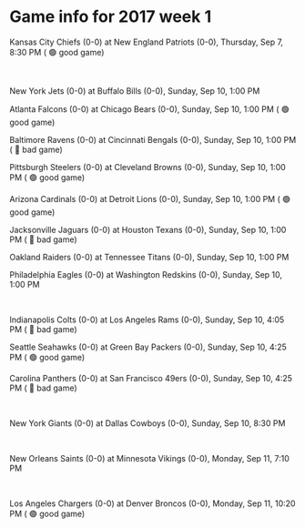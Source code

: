 # Game info for 2017 week 1

Kansas City Chiefs (0-0) at New England Patriots (0-0), Thursday, Sep 7, 8:30 PM (	:green_circle: good game)


<br/>

New York Jets (0-0) at Buffalo Bills (0-0), Sunday, Sep 10, 1:00 PM

Atlanta Falcons (0-0) at Chicago Bears (0-0), Sunday, Sep 10, 1:00 PM (	:green_circle: good game)

Baltimore Ravens (0-0) at Cincinnati Bengals (0-0), Sunday, Sep 10, 1:00 PM (	:red_circle: bad game)

Pittsburgh Steelers (0-0) at Cleveland Browns (0-0), Sunday, Sep 10, 1:00 PM (	:green_circle: good game)

Arizona Cardinals (0-0) at Detroit Lions (0-0), Sunday, Sep 10, 1:00 PM (	:green_circle: good game)

Jacksonville Jaguars (0-0) at Houston Texans (0-0), Sunday, Sep 10, 1:00 PM (	:red_circle: bad game)

Oakland Raiders (0-0) at Tennessee Titans (0-0), Sunday, Sep 10, 1:00 PM

Philadelphia Eagles (0-0) at Washington Redskins (0-0), Sunday, Sep 10, 1:00 PM


<br/>

Indianapolis Colts (0-0) at Los Angeles Rams (0-0), Sunday, Sep 10, 4:05 PM (	:red_circle: bad game)

Seattle Seahawks (0-0) at Green Bay Packers (0-0), Sunday, Sep 10, 4:25 PM (	:green_circle: good game)

Carolina Panthers (0-0) at San Francisco 49ers (0-0), Sunday, Sep 10, 4:25 PM (	:red_circle: bad game)


<br/>

New York Giants (0-0) at Dallas Cowboys (0-0), Sunday, Sep 10, 8:30 PM


<br/>

New Orleans Saints (0-0) at Minnesota Vikings (0-0), Monday, Sep 11, 7:10 PM


<br/>

Los Angeles Chargers (0-0) at Denver Broncos (0-0), Monday, Sep 11, 10:20 PM (	:green_circle: good game)

